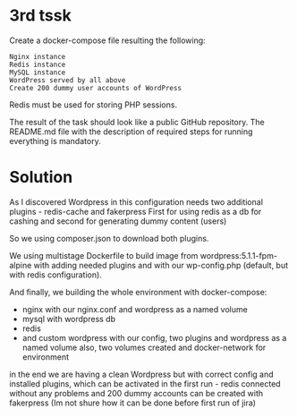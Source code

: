 # 3rd tssk

Create a docker-compose file resulting the following:

    Nginx instance
    Redis instance
    MySQL instance
    WordPress served by all above
    Create 200 dummy user accounts of WordPress

Redis must be used for storing PHP sessions.

The result of the task should look like a public GitHub repository.
The README.md file with the description of required steps for running everything is mandatory.

# Solution

As I discovered Wordpress in this configuration needs two additional plugins - redis-cache and fakerpress
First for using redis as a db for cashing and second for generating dummy content (users)

So we using composer.json to download both plugins.

We using multistage Dockerfile to build image from wordpress:5.1.1-fpm-alpine with adding needed plugins and with our
wp-config.php (default, but with redis configuration).

And finally, we building the whole environment with docker-compose:
- nginx with our nginx.conf and wordpress as a named volume
- mysql with wordpress db
- redis
- and custom wordpress with our config, two plugins and wordpress as a named volume
  also, two volumes created and docker-network for environment

in the end we are having a clean Wordpress but with correct config and installed plugins,
which can be activated in the first run - redis connected without any problems and 200 dummy accounts can be created with fakerpress (Im not shure how it can be done before first run of jira)




